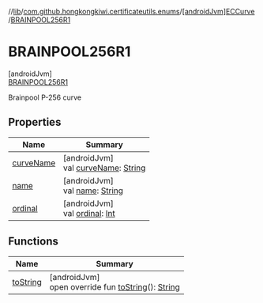 //[lib](../../../../index.md)/[com.github.hongkongkiwi.certificateutils.enums](../../index.md)/[[androidJvm]ECCurve](../index.md)/[BRAINPOOL256R1](index.md)

# BRAINPOOL256R1

[androidJvm]\
[BRAINPOOL256R1](index.md)

Brainpool P-256 curve

## Properties

| Name | Summary |
|---|---|
| [curveName](../curve-name.md) | [androidJvm]<br>val [curveName](../curve-name.md): [String](https://kotlinlang.org/api/latest/jvm/stdlib/kotlin/-string/index.html) |
| [name](../../[android-jvm]-signature-algorithm/-s-h-a512_-w-i-t-h_-e-d-d-s-a/index.md#-372974862%2FProperties%2F-1973928616) | [androidJvm]<br>val [name](../../[android-jvm]-signature-algorithm/-s-h-a512_-w-i-t-h_-e-d-d-s-a/index.md#-372974862%2FProperties%2F-1973928616): [String](https://kotlinlang.org/api/latest/jvm/stdlib/kotlin/-string/index.html) |
| [ordinal](../../[android-jvm]-signature-algorithm/-s-h-a512_-w-i-t-h_-e-d-d-s-a/index.md#-739389684%2FProperties%2F-1973928616) | [androidJvm]<br>val [ordinal](../../[android-jvm]-signature-algorithm/-s-h-a512_-w-i-t-h_-e-d-d-s-a/index.md#-739389684%2FProperties%2F-1973928616): [Int](https://kotlinlang.org/api/latest/jvm/stdlib/kotlin/-int/index.html) |

## Functions

| Name | Summary |
|---|---|
| [toString](../to-string.md) | [androidJvm]<br>open override fun [toString](../to-string.md)(): [String](https://kotlinlang.org/api/latest/jvm/stdlib/kotlin/-string/index.html) |
